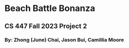 # Beach Battle Bonanza
## CS 447 Fall 2023 Project 2
### By: Zhong (June) Chai, Jason Bui, Camillia Moore
